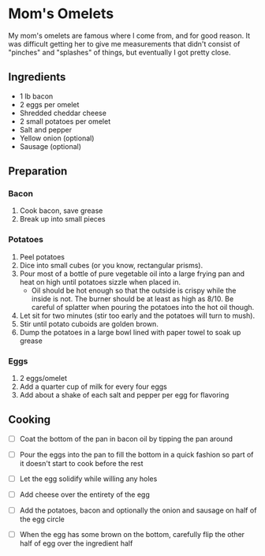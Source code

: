 # Mom's Omelets

My mom's omelets are famous where I come from, and for good reason.  It was difficult getting her to give me measurements that didn't consist of "pinches" and "splashes" of things, but eventually I got pretty close.

## Ingredients

- 1 lb bacon
- 2 eggs per omelet
- Shredded cheddar cheese
- 2 small potatoes per omelet
- Salt and pepper
- Yellow onion (optional)
- Sausage (optional)

## Preparation

### Bacon
1. Cook bacon, save grease
1. Break up into small pieces

### Potatoes
1. Peel potatoes
1. Dice into small cubes (or you know, rectangular prisms).
1. Pour most of a bottle of pure vegetable oil into a large frying pan and heat on high until potatoes sizzle when placed in.
	- Oil should be hot enough so that the outside is crispy while the inside is not.  The burner should be at least as high as 8/10.  Be careful of splatter when pouring the potatoes into the hot oil though.
1. Let sit for two minutes (stir too early and the potatoes will turn to mush).
1. Stir until potato cuboids are golden brown.
1. Dump the potatoes in a large bowl lined with paper towel to soak up grease 

### Eggs
1. 2 eggs/omelet
1. Add a quarter cup of milk for every four eggs
1. Add about a shake of each salt and pepper per egg for flavoring


## Cooking

- [ ] Coat the bottom of the pan in bacon oil by tipping the pan around
- [ ] Pour the eggs into the pan to fill the bottom in a quick fashion so part of it doesn't start to cook before the rest
- [ ] Let the egg solidify while willing any holes
- [ ] Add cheese over the entirety of the egg
- [ ] Add the potatoes, bacon and optionally the onion and sausage on half of the egg circle
- [ ] When the egg has some brown on the bottom, carefully flip the other half of egg over the ingredient half


